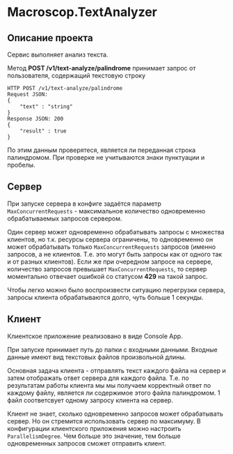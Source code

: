 # Macroscop.TextAnalyzer

## Описание проекта

Сервис выполняет анализ текста.

Метод **POST /v1/text-analyze/palindrome** принимает запрос от пользователя, содержащий текстовую строку

```
HTTP POST /v1/text-analyze/palindrome
Request JSON: 
{ 
    "text" : "string" 
}
Response JSON: 200 
{ 
    "result" : true
}
```

По этим данным проверятеся, является ли переданная строка палиндромом. При проверке не учитываются знаки пунктуации и пробелы.


## Сервер

При запуске сервера в конфиге задаётся параметр `MaxConcurrentRequests` - максимальное количество одновременно  обрабатываемых запросов сервером.

Один сервер может одновременно обрабатывать запросы с множества клиентов, но т.к. ресурсы сервера ограничены, то одновременно он может обрабатывать только `MaxConcurrentRequests` запросов (именно запросов, а не клиентов. Т.е. это могут быть запросы как от одного так и от разных клиентов). Если же при очередном запросе на сервере, количество запросов превышает `MaxConcurrentRequests`, то сервер моментально отвечает ошибкой со статусом **429** на такой запрос.

Чтобы легко можно было воспроизвести ситуацию перегрузки сервера, запросы клиента обрабатываются долго, чуть больше 1 секунды.

## Клиент

Клиентское приложение реализовано в виде Console App.

При запуске принимает путь до папки с входными данными. Входные данные имеют вид текстовых файлов произвольной длины.

Основная задача клиента - отправлять текст каждого файла на сервер и затем отображать ответ сервера для каждого файла. Т.е. по результатам работы клиента мы мы получаем корректный ответ по каждому файлу, является ли содержимое этого файла палиндромом. 1 файл соответсвует одному запросу клиента на сервер.

Клиент не знает, сколько одновременно запросов может обрабатывать сервер. Но он стремится использовать сервер по максимуму. В конфигурации клиентского приложения можно настроить `ParallelismDegree`. Чем больше это значение, тем больше одновременных запросов сможет отправить клиент.